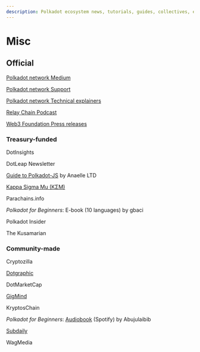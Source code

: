 ```yaml
---
description: Polkadot ecosystem news, tutorials, guides, collectives, etc.
---
```


# Misc

## Official

[Polkadot network Medium](https://medium.com/polkadot-network)

[Polkadot network Support](https://support.polkadot.network/)

[Polkadot network Technical explainers](https://www.youtube.com/watch?v=3L7Vu2SX0PE\&list=PLOyWqupZ-WGuAuS00rK-pebTMAOxW41W8)

[Relay Chain Podcast](https://relaychain.fm/)

[Web3 Foundation Press releases](https://web3.foundation/press/)



### Treasury-funded

DotInsights

DotLeap Newsletter

[Guide to Polkadot-JS](https://anaelleltd.github.io/polkadotjs-guide/) by Anaelle LTD

[Kappa Sigma Mu (KΣM)](https://ksmsociety.io/)

Parachains.info

_Polkadot for Beginners_: E-book (10 languages) by gbaci

Polkadot Insider

The Kusamarian



### Community-made

Cryptozilla

[Dotgraphic](https://twitter.com/dotgraphic1)

DotMarketCap

[GigMind](https://gigmind.app/)

KryptosChain

_Polkadot for Beginners_: [Audiobook](https://open.spotify.com/episode/2UtscT6JVbYUBNvNyhEcGo) (Spotify) by Abujulaibib

[Subdaily](https://subdaily.io/)

WagMedia

